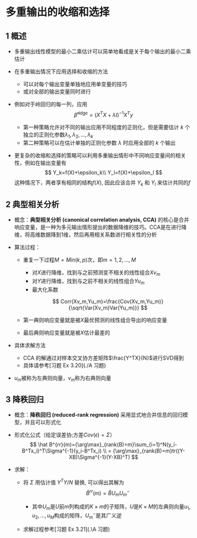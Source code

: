 # 多重输出的收缩和选择

## 1 概述

* 多重输出线性模型的最小二乘估计可以简单地看成是关于每个输出的最小二乘估计

* 在多重输出情况下应用选择和收缩的方法

  * 可以对每个输出变量单独地应用单变量的技巧
  * 或对全部的输出变量同时进行

* 例如对于岭回归的每一列，应用
  $$
  \hat\beta^{ridge}=(X^TX+\lambda I)^{-1}X^Ty
  $$
  
  * 第一种策略允许对不同的输出应用不同程度的正则化，但是需要估计 $k$ 个独立的正则化参数$\lambda_1, \lambda_2,\dots,\lambda_k$
  * 第二种策略可以在估计单独的正则化参数 $\lambda$ 时应用全部的 $k$ 个输出

* 更复杂的收缩和选择的策略可以利用多重输出情形中不同响应变量间的相关性，例如在输出变量有
  $$
  Y_k=f(X)+\epsilon_k\\
  Y_l=f(X)+\epsilon_l
  $$
  这种情况下，两者享有相同的结构$f(X)$, 因此应该合并 $Y_k$ 和 $Y_l$ 来估计共同的$f$

## 2 典型相关分析

* 概念：**典型相关分析 (canonical correlation analysis, CCA)** 的核心是合并响应变量，是一种为多元输出情形提出的数据降维的技巧。CCA是在进行降维，将高维数据降到1维，然后再用相关系数进行相关性的分析

* 算法过程：

  * 重复一下过程$M=Min(k,p)$次，即$m=1,2,\dots,M$

    * 对$X$进行降维，找到与之前预测变不相关的线性组合$Xv_m$
    * 对$Y$进行降维，找到与之前不相关的线性组合$Yu_m$
    * 最大化系数

    $$
    Corr(Xv_m,Yu_m)=\frac{Cov(Xv_m,Yu_m)}{\sqrt{Var(Xv_m)Var(Yu_m)}}
    $$

  * 第一典则响应变量就是被$X$最优预测的线性组合导出的响应变量

  * 最后典则响应变量就是被$X$估计最差的

* 具体求解方法

  * CCA 的解通过对样本交叉协方差矩阵$\frac{Y^TX}{N}$进行SVD得到
  * 具体请参考[习题 Ex 3.20](./A 习题)

* $u_m$被称为左典则向量，$v_m$称为右典则向量

## 3 降秩回归

* 概念：**降秩回归 (reduced-rank regression)** 采用显式地合并信息的回归模型，并且可以形式化

* 形式化公式（给定误差协;方差$Cov(\epsilon)=\Sigma$）
  $$
  \hat B^{rr}(m)={\arg\max}_{rank(B)=m}\sum_{i=1}^N(y_i-B^Tx_i)^T\Sigma^{-1}(y_i-B^Tx_i)
  \\ = {\arg\max}_{rank(B)=m}tr((Y-XB)\Sigma^{-1}(Y-XB)^T)
  $$
  

* 求解：

  * 将 $\Sigma$ 用估计值 $Y^TY/N$ 替换, 可以得出其解为
    $$
    \hat B^{rr}(m)=\hat BU_mU_m^-
    $$

    * 其中$U_m$是$U$前$m$列构成的$K\times m$的子矩阵，$U$是$K\times M$的左典则向量$u_1,u_2,\dots,u_M$构成的矩阵，$U_m^-$是其广义逆

  * 求解过程参考[习题 Ex 3.21](.\A 习题)

  